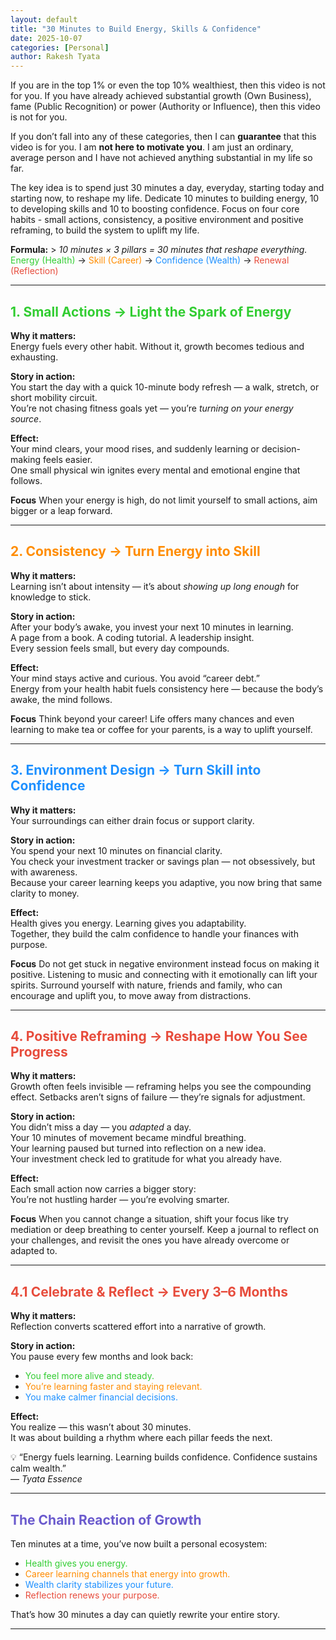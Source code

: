 ```yaml
---
layout: default
title: "30 Minutes to Build Energy, Skills & Confidence"
date: 2025-10-07
categories: [Personal]
author: Rakesh Tyata
---
```


If you are in the top 1% or even the top 10% wealthiest, then this video is not for you. If you have already achieved substantial growth (Own Business), fame (Public Recognition) or power (Authority or Influence), then this video is not for you.

If you don’t fall into any of these categories, then I can **guarantee** that this video is for you. I am **not here to motivate you**. I am just an ordinary, average person and I have not achieved anything substantial in my life so far.

The key idea is to spend just 30 minutes a day, everyday, starting today and starting now, to reshape my life. Dedicate 10 minutes to building energy, 10 to developing skills and 10 to boosting confidence. Focus on four core habits - small actions, consistency, a positive environment and positive reframing, to build the system to uplift my life.

**Formula:** > _10 minutes × 3 pillars = 30 minutes that reshape everything._  
<span style="color:#32CD32;">Energy (Health)</span> → <span style="color:#FF8C00;">Skill (Career)</span> → <span style="color:#1E90FF;">Confidence (Wealth)</span> → <span style="color:#E74C3C;">Renewal (Reflection)</span>

---

## <span style="color:#32CD32;">1. Small Actions → Light the Spark of Energy</span>

**Why it matters:**  
Energy fuels every other habit. Without it, growth becomes tedious and exhausting.

**Story in action:**  
You start the day with a quick 10-minute body refresh — a walk, stretch, or short mobility circuit.  
You’re not chasing fitness goals yet — you’re <em>turning on your energy source</em>.

**Effect:**  
Your mind clears, your mood rises, and suddenly learning or decision-making feels easier.  
One small physical win ignites every mental and emotional engine that follows.

**Focus**
When your energy is high, do not limit yourself to small actions, aim bigger or a leap forward.

---

## <span style="color:#FF8C00;">2. Consistency → Turn Energy into Skill</span>

**Why it matters:**  
Learning isn’t about intensity — it’s about <em>showing up long enough</em> for knowledge to stick.

**Story in action:**  
After your body’s awake, you invest your next 10 minutes in learning.  
A page from a book. A coding tutorial. A leadership insight.  
Every session feels small, but every day compounds.

**Effect:**  
Your mind stays active and curious. You avoid “career debt.”  
Energy from your health habit fuels consistency here — because the body’s awake, the mind follows.

**Focus**
Think beyond your career! Life offers many chances and even learning to make tea or coffee for your parents, is a way to uplift yourself.

---

## <span style="color:#1E90FF;">3. Environment Design → Turn Skill into Confidence</span>

**Why it matters:**  
Your surroundings can either drain focus or support clarity.

**Story in action:**  
You spend your next 10 minutes on financial clarity.  
You check your investment tracker or savings plan — not obsessively, but with awareness.  
Because your career learning keeps you adaptive, you now bring that same clarity to money.

**Effect:**  
Health gives you energy. Learning gives you adaptability.  
Together, they build the calm confidence to handle your finances with purpose.

**Focus**
Do not get stuck in negative environment instead focus on making it positive. Listening to music and connecting with it emotionally can lift your spirits.
Surround yourself with nature, friends and family, who can encourage and uplift you, to move away from distractions.

---

## <span style="color:#E74C3C;">4. Positive Reframing → Reshape How You See Progress</span>

**Why it matters:**  
Growth often feels invisible — reframing helps you see the compounding effect. Setbacks aren’t signs of failure — they’re signals for adjustment.

**Story in action:**  
You didn’t miss a day — you <em>adapted</em> a day.  
Your 10 minutes of movement became mindful breathing.  
Your learning paused but turned into reflection on a new idea.  
Your investment check led to gratitude for what you already have.

**Effect:**  
Each small action now carries a bigger story:  
You’re not hustling harder — you’re evolving smarter.

**Focus**
When you cannot change a situation, shift your focus like try mediation or deep breathing to center yourself.
Keep a journal to reflect on your challenges, and revisit the ones you have already overcome or adapted to.

---

## <span style="color:#E74C3C;">4.1 Celebrate & Reflect → Every 3–6 Months</span>

**Why it matters:**  
Reflection converts scattered effort into a narrative of growth.

**Story in action:**  
You pause every few months and look back:

- <span style="color:#32CD32;">You feel more alive and steady.</span>
- <span style="color:#FF8C00;">You’re learning faster and staying relevant.</span>
- <span style="color:#1E90FF;">You make calmer financial decisions.</span>

**Effect:**  
You realize — this wasn’t about 30 minutes.  
It was about building a rhythm where each pillar feeds the next.

💡 “Energy fuels learning. Learning builds confidence. Confidence sustains calm wealth.”  
 — _Tyata Essence_

---

## <span style="color:#6A5ACD;">The Chain Reaction of Growth</span>

Ten minutes at a time, you’ve now built a personal ecosystem:

- <span style="color:#32CD32;">Health gives you energy.</span>
- <span style="color:#FF8C00;">Career learning channels that energy into growth.</span>
- <span style="color:#1E90FF;">Wealth clarity stabilizes your future.</span>
- <span style="color:#E74C3C;">Reflection renews your purpose.</span>

That’s how 30 minutes a day can quietly rewrite your entire story.

---
